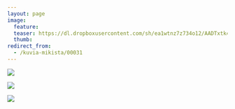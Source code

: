 ```yaml
---
layout: page
image:
  feature:
  teaser: https://dl.dropboxusercontent.com/sh/ea1wtnz7z734o12/AADTxtk4nMC8S2ANLiNqHOf8a/mikin-kuvat/2/DSC11443-245px.jpg
  thumb:
redirect_from:
  - /kuvia-mikista/00031
---
```


[![](https://dl.dropboxusercontent.com/sh/ea1wtnz7z734o12/AAAHngurHFSZ3inU24_5QVM0a/mikin-kuvat/2/DSC11356-800px.jpg)](https://dl.dropboxusercontent.com/sh/ea1wtnz7z734o12/AAB01DQIl6--1oQT9cHdmzGPa/mikin-kuvat/2/DSC11356.jpg)

[![](https://dl.dropboxusercontent.com/sh/ea1wtnz7z734o12/AABhDp_Gxq1NVFfKKjyeuB0Ha/mikin-kuvat/2/DSC11424-800px.jpg)](https://dl.dropboxusercontent.com/sh/ea1wtnz7z734o12/AADDm7zVmKI2KK9MI2OSVe6aa/mikin-kuvat/2/DSC11424.jpg)

[![](https://dl.dropboxusercontent.com/sh/ea1wtnz7z734o12/AAAL72Fbgj4r6sQxoGDcYnmZa/mikin-kuvat/2/DSC11443-800px.jpg)](https://dl.dropboxusercontent.com/sh/ea1wtnz7z734o12/AACC-pJhVmEYLobgH6OI_-Dia/mikin-kuvat/2/DSC11443.jpg)
